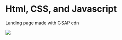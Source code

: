 <h1>Html, CSS, and Javascript</h1>

<p>Landing page made with GSAP cdn</p>

<img src="https://github.com/prathamsoni11/This-is-Digital/assets/75238158/65b559ba-9de5-4ed8-bc4c-6f651af27241"/>
